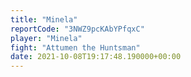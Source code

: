 ```yaml
---
title: "Minela"
reportCode: "3NWZ9pcKAbYPfqxC"
player: "Minela"
fight: "Attumen the Huntsman"
date: 2021-10-08T19:17:48.190000+00:00
---
```

